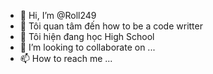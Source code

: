 - 👋 Hi, I’m @Roll249
- 👀 Tôi quan tâm đến  how to be a code writter 
- 🌱 Tôi hiện đang học High School
- 💞️ I’m looking to collaborate on ...
- 📫 How to reach me ...

<!---
Roll249/Roll249 is a ✨ special ✨ repository because its `README.md` (this file) appears on your GitHub profile.
You can click the Preview link to take a look at your changes.
--->
